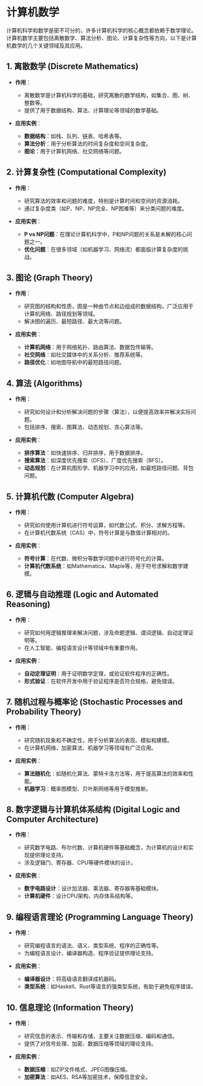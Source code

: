 # 计算机数学

计算机科学和数学是密不可分的，许多计算机科学的核心概念都依赖于数学理论。计算机数学主要包括离散数学、算法分析、图论、计算复杂性等方向，以下是计算机数学的几个关键领域及其应用。

## 1. 离散数学 (Discrete Mathematics)
- **作用**：
  - 离散数学是计算机科学的基础，研究离散的数学结构，如集合、图、树、整数等。
  - 提供了用于数据结构、算法、计算理论等领域的数学基础。

- **应用实例**：
  - **数据结构**：如栈、队列、链表、哈希表等。
  - **算法分析**：用于分析算法的时间复杂度和空间复杂度。
  - **图论**：用于计算机网络、社交网络等问题。

## 2. 计算复杂性 (Computational Complexity)
- **作用**：
  - 研究算法的效率和问题的难度，特别是计算时间和空间的资源消耗。
  - 通过复杂度类（如P、NP、NP完全、NP困难等）来分类问题的难度。

- **应用实例**：
  - **P vs NP问题**：在理论计算机科学中，P和NP问题的关系是未解的核心问题之一。
  - **优化问题**：在很多领域（如机器学习、网络流）都面临计算复杂度的挑战。

## 3. 图论 (Graph Theory)
- **作用**：
  - 研究图的结构和性质，图是一种由节点和边组成的数据结构，广泛应用于计算机网络、路径规划等领域。
  - 解决图的遍历、最短路径、最大流等问题。

- **应用实例**：
  - **计算机网络**：用于网络拓扑、路由算法、数据包传输等。
  - **社交网络**：如社交媒体中的关系分析、推荐系统等。
  - **路径优化**：如地图导航中的最短路径问题。

## 4. 算法 (Algorithms)
- **作用**：
  - 研究如何设计和分析解决问题的步骤（算法），以便提高效率并解决实际问题。
  - 包括排序、搜索、图算法、动态规划、贪心算法等。

- **应用实例**：
  - **排序算法**：如快速排序、归并排序，用于数据排序。
  - **搜索算法**：如深度优先搜索（DFS）、广度优先搜索（BFS）。
  - **动态规划**：在计算机图形学、机器学习中的应用，如最短路径问题、背包问题。

## 5. 计算机代数 (Computer Algebra)
- **作用**：
  - 研究如何使用计算机进行符号运算，如代数公式、积分、求解方程等。
  - 在计算机代数系统（CAS）中，符号计算是与数值计算相对的。

- **应用实例**：
  - **符号计算**：在代数、微积分等数学问题中进行符号化的计算。
  - **计算机代数系统**：如Mathematica、Maple等，用于符号求解和数学建模。

## 6. 逻辑与自动推理 (Logic and Automated Reasoning)
- **作用**：
  - 研究如何用逻辑推理来解决问题，涉及命题逻辑、谓词逻辑、自动定理证明等。
  - 在人工智能、编程语言设计等领域中有重要作用。

- **应用实例**：
  - **自动定理证明**：用于证明数学定理，或验证软件程序的正确性。
  - **形式验证**：在软件开发中用于验证程序是否符合规格，避免错误。

## 7. 随机过程与概率论 (Stochastic Processes and Probability Theory)
- **作用**：
  - 研究随机现象和不确定性，用于分析算法的表现、模拟和建模。
  - 在计算机网络、加密算法、机器学习等领域有广泛应用。

- **应用实例**：
  - **算法随机化**：如随机化算法、蒙特卡洛方法等，用于提高算法的效率和性能。
  - **机器学习**：概率图模型、贝叶斯网络等用于模型推断。

## 8. 数字逻辑与计算机体系结构 (Digital Logic and Computer Architecture)
- **作用**：
  - 研究数字电路、布尔代数、计算机硬件等基础概念，为计算机的设计和实现提供理论支持。
  - 涉及逻辑门、寄存器、CPU等硬件模块的设计。

- **应用实例**：
  - **数字电路设计**：设计加法器、乘法器、寄存器等基础模块。
  - **计算机硬件**：设计CPU架构、内存体系结构等。

## 9. 编程语言理论 (Programming Language Theory)
- **作用**：
  - 研究编程语言的语法、语义、类型系统、程序的正确性等。
  - 为编程语言设计、编译器构造、程序验证提供理论支持。

- **应用实例**：
  - **编译器设计**：将高级语言翻译成机器码。
  - **类型系统**：如Haskell、Rust等语言的强类型系统，有助于避免程序错误。

## 10. 信息理论 (Information Theory)
- **作用**：
  - 研究信息的表示、传输和存储，主要关注数据压缩、编码和通信。
  - 提供了对信号处理、加密、数据压缩等领域的理论支持。

- **应用实例**：
  - **数据压缩**：如ZIP文件格式、JPEG图像压缩。
  - **加密算法**：如AES、RSA等加密技术，保障信息安全。
